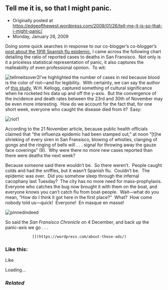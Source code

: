 ## Tell me it is, so that I might panic.

 * Originally posted at https://edgeofthewest.wordpress.com/2009/01/26/tell-me-it-is-so-that-i-might-panic/
 * Monday, January 26, 2009

Doing some quick searches in response to our co-blogger’s co-blogger’s [post about the 1918 Spanish flu epidemic](http://lefarkins.blogspot.com/2009/01/influenza-literature.html), I came across the following chart detailing the ratio of reported cases to deaths in San Fransisco.  Not only is it a priceless statistical representation of panic, it also captures the malleability of even professional opinion.  To wit:

![tellmeitsover2](https://edgeofthewest.files.wordpress.com/2009/01/tellmeitsover2.jpg?w=490 "tellmeitsover2")I’ve highlighted the number of cases in red because blood is the color of riot—and for legibility.  With certainty, we can say the author of [this study](http://books.google.com/books?id=YsYpQuKUJc0C&pg=PA226&dq=flu+epidemic&lr=&as\_brr=1&ei=2\_p9SfOoI4L8lQSZqYHnBg#PPA231,M1), W.H. Kellogg, captured something of cultural significance when he rocketed his data up and off the y-axis.  But the convergence of the incidence and death rates between the 23rd and 30th of November may be even more interesting.  How do we account for the fact that, for one short week, everyone who caught the disease died from it?  Easy:

![riot1](https://edgeofthewest.files.wordpress.com/2009/01/riot1.jpg?w=490 "riot1")

According to the 21 November article, because public health officials claimed that “the influenza epidemic had been stamped out,” at noon “[t]he shrieking of every siren in San Fransisco, blowing of whistles, clanging of gongs and the ringing of bells will . . . signal for throwing away the gauze face coverings” (9).  Why were there no more new cases reported than there were deaths the next week?

Because someone said there wouldn’t be.  So there weren’t.  People caught colds and had the sniffles, but it wasn’t Spanish flu.  Couldn’t be.  The epidemic was over.  Did you somehow sleep through the infernal cacophany last Tuesday?  The city has no more need for mass-prophylaxis.  Everyone who catches the bug now brought it with them on the boat, and everyone knows you can’t catch flu from boat-people.  Wait—what do you mean, “How do I think it got here in the first place?”  What?  How come nobody told us—quick!  Everyone!  En masque en masse!

![pinnedindeed](https://edgeofthewest.files.wordpress.com/2009/01/pinnedindeed.jpg?w=490 "pinnedindeed")

So said the _San Fransisco Chronicle_ on 4 December, and back up the panic-axis we go . . .

		

			

				[](https://wordpress.com/about-these-ads/)
				

					
				

			

		

### Like this:

Like

 
Loading...

[]()

### _Related_

